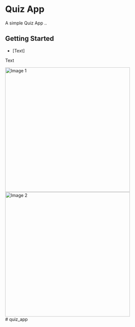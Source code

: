 # Quiz App

A simple Quiz App ..

## Getting Started

- [Text]

Text

<div>
  <img src="Image_1" alt="Image 1" width="400" />
  <img src="Image_2" alt="Image 2" width="400" />
</div>
# quiz_app
